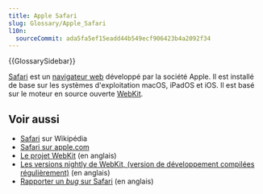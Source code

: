 ```yaml
---
title: Apple Safari
slug: Glossary/Apple_Safari
l10n:
  sourceCommit: ada5fa5ef15eadd44b549ecf906423b4a2092f34
---
```


{{GlossarySidebar}}

[Safari](https://www.apple.com/fr/safari/) est un [navigateur web](/fr/docs/Glossary/Browser) développé par la société Apple. Il est installé de base sur les systèmes d'exploitation macOS, iPadOS et iOS. Il est basé sur le moteur en source ouverte [WebKit](https://webkit.org/).

## Voir aussi

- [Safari](<https://fr.wikipedia.org/wiki/Safari_(navigateur_web)>) sur Wikipédia
- [Safari sur apple.com](https://www.apple.com/fr/safari/)
- [Le projet WebKit](https://webkit.org/) (en anglais)
- [Les versions nightly de WebKit, (version de développement compilées régulièrement)](https://webkit.org/build-archives/) (en anglais)
- [Rapporter un <i lang="en">bug</i> sur Safari](https://bugs.webkit.org/) (en anglais)
